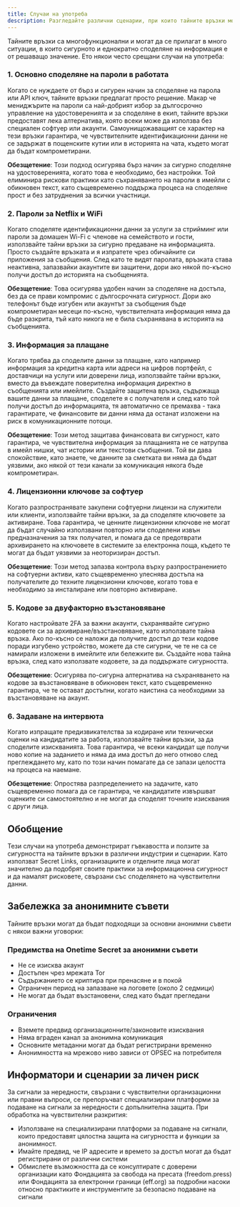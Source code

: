 ```yaml
---
title: Случаи на употреба
description: Разгледайте различни сценарии, при които тайните връзки могат да повишат сигурността и да рационализират споделянето на чувствителна информация.
---
```



Тайните връзки са многофункционални и могат да се прилагат в много ситуации, в които сигурното и еднократно споделяне на информация е от решаващо значение. Ето някои често срещани случаи на употреба:


### 1. Основно споделяне на пароли в работата

Когато се нуждаете от бърз и сигурен начин за споделяне на парола или API ключ, тайните връзки предлагат просто решение. Макар че мениджърите на пароли са най-добрият избор за дългосрочно управление на удостоверенията и за споделяне в екип, тайните връзки предоставят лека алтернатива, която всеки може да използва без специален софтуер или акаунти. Самоунищожаващият се характер на тези връзки гарантира, че чувствителните идентификационни данни не се задържат в пощенските кутии или в историята на чата, където могат да бъдат компрометирани.

**Обезщетение**: Този подход осигурява бърз начин за сигурно споделяне на удостоверенията, когато това е необходимо, без настройки. Той елиминира рискови практики като съхраняването на пароли в имейли с обикновен текст, като същевременно поддържа процеса на споделяне прост и без затруднения за всички участници.

### 2. Пароли за Netflix и WiFi

Когато споделяте идентификационни данни за услуги за стрийминг или пароли за домашен Wi-Fi с членове на семейството и гости, използвайте тайни връзки за сигурно предаване на информацията. Просто създайте връзката и я изпратете чрез обичайните си приложения за съобщения. След като те видят паролата, връзката става неактивна, запазвайки акаунтите ви защитени, дори ако някой по-късно получи достъп до историята на съобщенията.

**Обезщетение**: Това осигурява удобен начин за споделяне на достъпа, без да се прави компромис с дългосрочната сигурност. Дори ако телефонът бъде изгубен или акаунтът за съобщения бъде компрометиран месеци по-късно, чувствителната информация няма да бъде разкрита, тъй като никога не е била съхранявана в историята на съобщенията.

### 3. Информация за плащане

Когато трябва да споделите данни за плащане, като например информация за кредитна карта или адреси на цифров портфейл, с доставчици на услуги или доверени лица, използвайте тайни връзки, вместо да въвеждате поверителна информация директно в съобщенията или имейлите. Създайте защитена връзка, съдържаща вашите данни за плащане, споделете я с получателя и след като той получи достъп до информацията, тя автоматично се премахва - така гарантирате, че финансовите ви данни няма да останат изложени на риск в комуникационните потоци.

**Обезщетение**: Този метод защитава финансовата ви сигурност, като гарантира, че чувствителна информация за плащанията не се натрупва в имейл нишки, чат истории или текстови съобщения. Той ви дава спокойствие, като знаете, че данните за сметката ви няма да бъдат уязвими, ако някой от тези канали за комуникация някога бъде компрометиран.

### 4. Лицензионни ключове за софтуер
Когато разпространявате закупени софтуерни лицензи на служители или клиенти, използвайте тайни връзки, за да споделяте ключовете за активиране. Това гарантира, че ценните лицензионни ключове не могат да бъдат случайно използвани повторно или споделени извън предназначения за тях получател, и помага да се предотврати архивирането на ключовете в системите за електронна поща, където те могат да бъдат уязвими за неоторизиран достъп.

**Обезщетение**: Този метод запазва контрола върху разпространението на софтуерни активи, като същевременно улеснява достъпа на получателите до техните лицензионни ключове, когато това е необходимо за инсталиране или повторно активиране.

### 5. Кодове за двуфакторно възстановяване
Когато настройвате 2FA за важни акаунти, съхранявайте сигурно кодовете си за архивиране/възстановяване, като използвате тайна връзка. Ако по-късно се наложи да получите достъп до тези кодове поради изгубено устройство, можете да сте сигурни, че те не са се намирали изложени в имейлите или бележките ви. Създайте нова тайна връзка, след като използвате кодовете, за да поддържате сигурността.

**Обезщетение**: Осигурява по-сигурна алтернатива на съхраняването на кодове за възстановяване в обикновен текст, като същевременно гарантира, че те остават достъпни, когато наистина са необходими за възстановяване на акаунт.

### 6. Задаване на интервюта
Когато изпращате предизвикателства за кодиране или технически оценки на кандидатите за работа, използвайте тайни връзки, за да споделите изискванията. Това гарантира, че всеки кандидат ще получи ново копие на заданието и няма да има достъп до него отново след преглеждането му, като по този начин помагате да се запази целостта на процеса на наемане.

**Обезщетение**: Опростява разпределението на задачите, като същевременно помага да се гарантира, че кандидатите извършват оценките си самостоятелно и не могат да споделят точните изисквания с други лица.


## Обобщение

Тези случаи на употреба демонстрират гъвкавостта и ползите за сигурността на тайните връзки в различни индустрии и сценарии. Като използват Secret Links, организациите и отделните лица могат значително да подобрят своите практики за информационна сигурност и да намалят рисковете, свързани със споделянето на чувствителни данни.

## Забележка за анонимните съвети

Тайните връзки могат да бъдат подходящи за основни анонимни съвети с някои важни уговорки:

### Предимства на Onetime Secret за анонимни съвети
- Не се изисква акаунт
- Достъпен чрез мрежата Tor
- Съдържанието се криптира при пренасяне и в покой
- Ограничен период на запазване на логовете (около 2 седмици)
- Не могат да бъдат възстановени, след като бъдат прегледани

### Ограничения
- Вземете предвид организационните/законовите изисквания
- Няма вграден канал за анонимна комуникация
- Основните метаданни могат да бъдат регистрирани временно
- Анонимността на мрежово ниво зависи от OPSEC на потребителя

## Информатори и сценарии за личен риск

За сигнали за нередности, свързани с чувствителни организационни или правни въпроси, се препоръчват специализирани платформи за подаване на сигнали за нередности с допълнителна защита. При обработка на чувствителни разкрития:

- Използване на специализирани платформи за подаване на сигнали, които предоставят цялостна защита на сигурността и функции за анонимност.
- Имайте предвид, че IP адресите и времето за достъп могат да бъдат регистрирани от различни системи
- Обмислете възможността да се консултирате с доверени организации като Фондацията за свобода на пресата (freedom.press) или Фондацията за електронни граници (eff.org) за подробни насоки относно практиките и инструментите за безопасно подаване на сигнали

